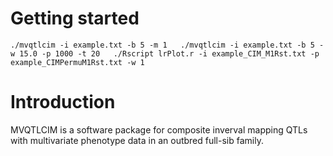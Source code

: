 # Getting started
`./mvqtlcim -i example.txt -b 5 -m 1  
./mvqtlcim -i example.txt -b 5 -w 15.0 -p 1000 -t 20  
./Rscript lrPlot.r -i example_CIM_M1Rst.txt -p example_CIMPermuM1Rst.txt -w 1`
# Introduction
MVQTLCIM is a software package for composite inverval mapping QTLs with multivariate phenotype data in an outbred full-sib family. 
